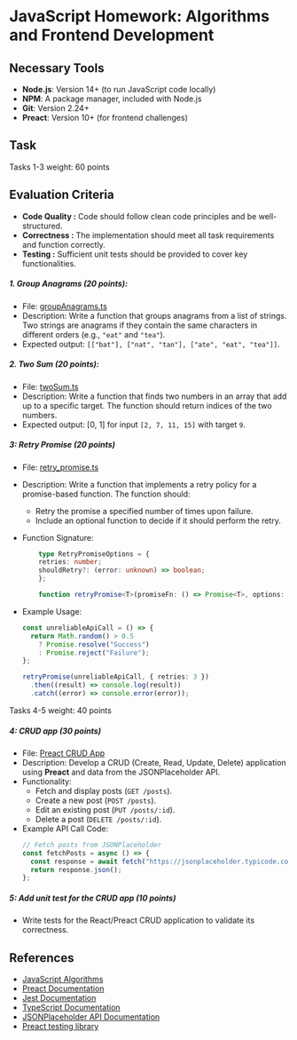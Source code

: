 # JavaScript Homework: Algorithms and Frontend Development

## Necessary Tools

- **Node.js**: Version 14+ (to run JavaScript code locally)
- **NPM**: A package manager, included with Node.js
- **Git**: Version 2.24+
- **Preact**: Version 10+ (for frontend challenges)

## Task

Tasks 1-3 weight: 60 points

## Evaluation Criteria

- **Code Quality :** Code should follow clean code principles and be well-structured.
- **Correctness :** The implementation should meet all task requirements and function correctly.
- **Testing :** Sufficient unit tests should be provided to cover key functionalities.

##### 1. Group Anagrams (20 points):

- File: [groupAnagrams.ts](01_group_anagrams/src/group_anagrams.ts)
- Description: Write a function that groups anagrams from a list of strings. Two strings are anagrams if they contain the same characters in different orders (e.g., `"eat"` and `"tea"`).
- Expected output: `[["bat"], ["nat", "tan"], ["ate", "eat", "tea"]]`.

##### 2. Two Sum (20 points):

- File: [twoSum.ts](02_two_sum/src/two_sum.ts)
- Description: Write a function that finds two numbers in an array that add up to a specific target. The function should return indices of the two numbers.
- Expected output: [0, 1] for input `[2, 7, 11, 15]` with target `9`.

##### 3: Retry Promise (20 points)

- File: [retry_promise.ts](03_retry_promise/src/retry_promise.ts)
- Description: Write a function that implements a retry policy for a promise-based function. The function should:
  - Retry the promise a specified number of times upon failure.
  - Include an optional function to decide if it should perform the retry.
- Function Signature:

  ```ts
      type RetryPromiseOptions = {
      retries: number;
      shouldRetry?: (error: unknown) => boolean;
      };

      function retryPromise<T>(promiseFn: () => Promise<T>, options: RetryPromiseOptions) { ... }
  ```

- Example Usage:

  ```ts
  const unreliableApiCall = () => {
    return Math.random() > 0.5
      ? Promise.resolve("Success")
      : Promise.reject("Failure");
  };

  retryPromise(unreliableApiCall, { retries: 3 })
    .then((result) => console.log(result))
    .catch((error) => console.error(error));
  ```

Tasks 4-5 weight: 40 points

##### 4: CRUD app (30 points)

- File: [Preact CRUD App](04-preact-crud-app/src/app.tsx)
- Description: Develop a CRUD (Create, Read, Update, Delete) application using **Preact** and data from the JSONPlaceholder API.
- Functionality:
  - Fetch and display posts (`GET /posts`).
  - Create a new post (`POST /posts`).
  - Edit an existing post (`PUT /posts/:id`).
  - Delete a post (`DELETE /posts/:id`).
- Example API Call Code:
  ```javascript
  // Fetch posts from JSONPlaceholder
  const fetchPosts = async () => {
    const response = await fetch("https://jsonplaceholder.typicode.com/posts");
    return response.json();
  };
  ```

##### 5: Add unit test for the CRUD app (10 points)

- Write tests for the React/Preact CRUD application to validate its correctness.

## References

- [JavaScript Algorithms](https://github.com/trekhleb/javascript-algorithms)
- [Preact Documentation](https://preactjs.com/guide/v10/getting-started)
- [Jest Documentation](https://jestjs.io/docs/getting-started)
- [TypeScript Documentation](https://www.typescriptlang.org/docs/)
- [JSONPlaceholder API Documentation](https://jsonplaceholder.typicode.com/posts)
- [Preact testing library](https://preactjs.com/guide/v10/preact-testing-library/)
